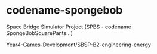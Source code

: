 # codename-spongebob
Space Bridge Simulator Project (SPBS - codename SpongeBobSquarePants...)

Year4-Games-Development/SBSP-B2-engineering-energy
